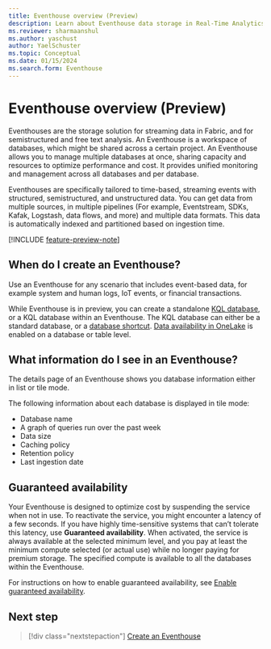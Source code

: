 ```yaml
---
title: Eventhouse overview (Preview)
description: Learn about Eventhouse data storage in Real-Time Analytics.
ms.reviewer: sharmaanshul
ms.author: yaschust
author: YaelSchuster
ms.topic: Conceptual
ms.date: 01/15/2024
ms.search.form: Eventhouse
---
```

# Eventhouse overview (Preview)

Eventhouses are the storage solution for streaming data in Fabric, and for semistructured and free text analysis. An Eventhouse is a workspace of databases, which might be shared across a certain project. An Eventhouse allows you to manage multiple databases at once, sharing capacity and resources to optimize performance and cost. It provides unified monitoring and management across all databases and per database.

Eventhouses are specifically tailored to time-based, streaming events with structured, semistructured, and unstructured data. You can get data from multiple sources, in multiple pipelines (For example, Eventstream, SDKs, Kafak, Logstash, data flows, and more) and multiple data formats. This data is automatically indexed and partitioned based on ingestion time.

[!INCLUDE [feature-preview-note](../includes/feature-preview-note.md)]

## When do I create an Eventhouse?

Use an Eventhouse for any scenario that includes event-based data, for example system and human logs, IoT events, or financial transactions.

While Eventhouse is in preview, you can create a standalone [KQL database](create-database.md), or a KQL database within an Eventhouse. The KQL database can either be a standard database, or a [database shortcut](database-shortcut.md). [Data availability in OneLake](one-logical-copy.md) is enabled on a database or table level.

## What information do I see in an Eventhouse?

The details page of an Eventhouse shows you database information either in list or tile mode.

The following information about each database is displayed in tile mode:

* Database name
* A graph of queries run over the past week
* Data size
* Caching policy
* Retention policy
* Last ingestion date

## Guaranteed availability

Your Eventhouse is designed to optimize cost by suspending the service when not in use. To reactivate the service, you might encounter a latency of a few seconds. If you have highly time-sensitive systems that can’t tolerate this latency, use **Guaranteed availability**.  When activated, the service is always available at the selected minimum level, and you pay at least the minimum compute selected (or actual use) while no longer paying for premium storage. The specified compute is available to all the databases within the Eventhouse.

For instructions on how to enable guaranteed availability, see [Enable guaranteed availability](create-eventhouse.md#enable-guaranteed-availability).

## Next step

> [!div class="nextstepaction"]
> [Create an Eventhouse](create-eventhouse.md)
